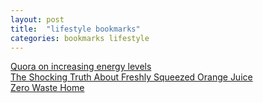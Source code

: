 ```yaml
---
layout: post
title:  "lifestyle bookmarks"
categories: bookmarks lifestyle
---
```

[Quora on increasing energy levels](http://www.quora.com/What-methods-can-I-use-to-avoid-getting-so-tired-when-I-do-the-same-amount-of-a-work-as-my-peers-who-do-not-get-so-tired)  
[The Shocking Truth About Freshly Squeezed Orange Juice](http://articles.mercola.com/sites/articles/archive/2011/08/16/dirty-little-secret-orange-juice-is-artificially-flavored-to-taste-like-oranges.aspx)  
[Zero Waste Home](http://www.zerowastehome.com/)  
